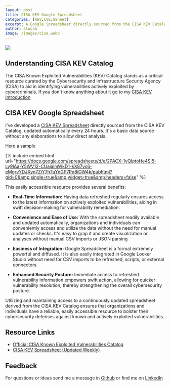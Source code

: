 ```yaml
---
layout: post
title: CISA KEV Google Spreadsheet
categories: [KEV,CVE,GSheet]
excerpt: A Google Spreadsheet directly sourced from the CISA KEV Catalog, updated automatically every 7 days. It's a data source with minimal elaboration to allow direct analysis.
author: alucab
image: /images/cisa.webp
---
```


![][CISA_IMG]

## Understanding CISA KEV Catalog

The CISA Known Exploited Vulnerabilities (KEV) Catalog stands as a critical resource curated by the Cybersecurity and Infrastructure Security Agency (CISA) to aid in identifying vulnerabilities actively exploited by cybercriminals. 
If you don't know anything about it go to my [CISA KEV Introduction](/cisa-kev-introduction)

## CISA KEV Google Spreadsheet

I've developed a [CISA KEV Spreadsheet][CISA_GSHEET] directly sourced from the CISA KEV Catalog, updated automatically every 24 hours. It's a basic data source without any elaborations to allow direct analysis.

Here a sample

{% include embed.html url="https://docs.google.com/spreadsheets/d/e/2PACX-1vQIptoHe4SI5-Ly9lAa-Y5WV12-CUajaimWkD1-kX87yc6-eMgrvYDJXyn7ZiY7h7uYnGP7Pq8iOW4k/pubhtml?gid=0&amp;single=true&amp;widget=true&amp;headers=false" %}

<!--div style="text-align: center"> 
<iframe frameborder="0" width="100%" height="500px" scrolling="no" allowfullscreen src="https://docs.google.com/spreadsheets/d/e/2PACX-1vQ2rjzP8U9wgDcgP-HEsag9E1Gz3QG2ED8OGioPMnVuCjvwm8pGhsdapgsfadO0JO3xYdcUa6kEa61t/pubhtml?gid=0&amp;single=true&amp;widget=true&amp;headers=false"></iframe>
</div-->

This easily accessible resource provides several benefits:

- **Real-Time Information:** Having data refreshed regularly ensures access to the latest information on actively exploited vulnerabilities, aiding in swift decision-making for vulnerability remediation.

- **Convenience and Ease of Use:** With the spreadsheet readily available and updated automatically, organizations and individuals can conveniently access and utilize the data without the need for manual updates or checks. It's easy to grap it and create visualization or analyses without manual CSV imports or JSON parsing

- **Easiness of Integration:** Google Spreadsheet is a format extremely powerful and diffused. It is also easily integrated in Google Looker Studio without need for CSV imports to be refreshed, scripts, or external connectors

- **Enhanced Security Posture:** Immediate access to refreshed vulnerability information empowers swift action, allowing for quicker vulnerability resolution, thereby strengthening the overall cybersecurity posture.


Utilizing and maintaining access to a continuously updated spreadsheet derived from the CISA KEV Catalog ensures that organizations and individuals have a reliable, easily accessible resource to bolster their cybersecurity defenses against known and actively exploited vulnerabilities.

## Resource Links

- [Official CISA Known Exploited Vulnerabilities Catalog](https://www.cisa.gov/resources-tools/resources/kev-catalog)
- [CISA KEV Spreadsheet (Updated Weekly)][CISA_GSHEET]

## Feedback
For questions or ideas send me a message in [Github](https://github.com/alucab/vulnerabilitysheets) or find me on [LinkedIn](https://www.linkedin.com/in/alucab)

[CISA_IMG]: https://blogger.googleusercontent.com/img/b/R29vZ2xl/AVvXsEhmRFG6Xp2cUYbmQgYLPwJuEEH2i8lUIEEtMoycnyzKS4e_KBv14tfmALTtvYtvJnFKo9OUzj7LFyd1u8FTd3Nd2lgFa4dp2s3eO2lpolSYcLaiX0aUXs6DKPYgW5akbJlbKA6aC043prrHMAlJ0zZMxRu-r-eCdfJQTrJ90bjDOBQuCpMrAhn_n5-s/s728-rw-ft-e30/cisa.png
[CISA_GSHEET]: https://docs.google.com/spreadsheets/d/1Wk--S5xrii8-7QJsapKlqMfWYk7xPOzfnLDQc1msR4o/edit?usp=sharing
[Securin]: https://www.securin.io/articles/cisa-launches-known-exploited-vulnerabilities-catalog